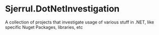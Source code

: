 # Sjerrul.DotNetInvestigation
A collection of projects that investigate usage of various stuff in .NET, like specific Nuget Packages, libraries, etc
